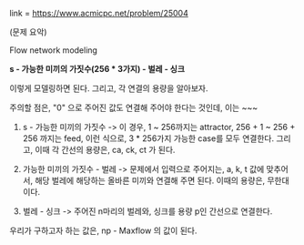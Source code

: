 link = https://www.acmicpc.net/problem/25004

(문제 요악)

Flow network modeling

**s - 가능한 미끼의 가짓수(256 * 3가지) - 벌레 - 싱크**

이렇게 모델링하면 된다. 그리고, 각 연결의 용량을 알아보자. 

주의할 점은, "0" 으로 주어진 값도 연결해 주어야 한다는 것인데, 이는 ~~~

1) s - 가능한 미끼의 가짓수
-> 이 경우, 1 ~ 256까지는 attractor, 256 + 1 ~ 256 + 256 까지는 feed, 이런 식으로, 3 * 256가지 가능한 case를 모두 연결한다.
그리고, 이때 각 간선의 용량은, ca, ck, ct 가 된다.

2) 가능한 미끼의 가짓수 - 벌레
-> 문제에서 입력으로 주어지는, a, k, t 값에 맞추어서, 해당 벌레에 해당하는 올바른 미끼와 연결해 주면 된다. 이때의 용량은, 무한대이다.

3) 벌레 - 싱크
-> 주어진 n마리의 벌레와, 싱크를 용량 p인 간선으로 연결한다.


우리가 구하고자 하는 값은, np - Maxflow 의 값이 된다. 


